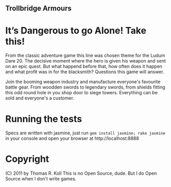 Trollbridge Armours
-------------------

It’s Dangerous to go Alone! Take this!
======================================

From the classic adventure game this line was chosen theme for the Ludum Dare 20.
The decisive moment where the hero is given his weapon and sent on an epic quest.
But what happend before that, how often does it happen and what profit was in for
the blacksmith? Questions this game will answer.

Join the booming weapon industry and manufacture everyone's favourite battle gear.
From woodden swords to legendary swords, from shields fitting this odd round hole
in you shop door to siege towers. Everything can be sold and everyone's a customer.

Running the tests
=================

Specs are written with jasmine, just run `gem install jasmine; rake jasmine` in your console
and open your browser at http://localhost:8888

Copyright
=========
(C) 2011 by Thomas R. Koll
This is no Open Source, dude. But I do Open Source when I don't write games.